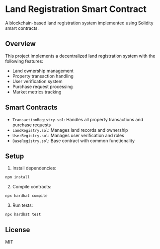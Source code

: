 # Land Registration Smart Contract

A blockchain-based land registration system implemented using Solidity smart contracts.

## Overview

This project implements a decentralized land registration system with the following features:
- Land ownership management
- Property transaction handling
- User verification system
- Purchase request processing
- Market metrics tracking

## Smart Contracts

- `TransactionRegistry.sol`: Handles all property transactions and purchase requests
- `LandRegistry.sol`: Manages land records and ownership
- `UserRegistry.sol`: Manages user verification and roles
- `BaseRegistry.sol`: Base contract with common functionality

## Setup

1. Install dependencies:
```bash
npm install
```

2. Compile contracts:
```bash
npx hardhat compile
```

3. Run tests:
```bash
npx hardhat test
```

## License

MIT
